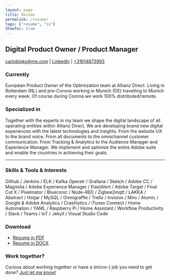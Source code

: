 ```yaml
---
layout: page
title: Resume
permalink: /resume/
tags: ["resume", "cv"]
ShowToc: true
---
```

## Digital Product Owner / Product Manager

<div id="webaddress">
<a href="mailto:carlobloks@me.com">carlobloks@me.com</a>
| <a href="https://www.linkedin.com/in/carlobloks/">LinkedIn</a> | <a href="tel:+31614873993">+31614873993</a>
</div>


### Currently

European Product Owner of the Optimization team at Allianz Direct. Living in Rotterdam (NL) and pre-Corona working in Munich (DE) travelling to Munich every week. Of course during Corona we work 100% distributed/remote.

### Specialized in

Together with the experts in my team we shape the digital landscape of all operating entities within Allianz Direct. We are developing brand new digital experiences with the latest technologies and insights. From the website UX to the brand voice. From all documents to the omnichannel customer communication. From Tracking & Analytics to the Audience Manager and Experience Manager.
We implement and optimize the entire Adobe suite and enable the countries in achieving their goals.

--- 

### Skills & Tools & Interests

Github / Jenkins / ELK / Kafka Operatr / Grafana / Sketch / Adobe CC / Magnolia / Adobe Experience Manager / ElastAlert / Adobe Target / Final Cut X / Pixelmator / Blueconic / Node-RED / Zigbee2mqtt / LAKKA / Abstract / Hotjar / MySQL / Omnigraffle / Trello / Invision / Miro / Atomic / Google & Adobe Analytics / Crashlytics / iTunes Connect / Home Automation / YAML / Raspberry Pi / Home Assistant / Workflow Productivity / Slack / Teams / IoT / Jekyll / Visual Studio Code

### Download
- [Resume in PDF](/CV_Carlo_Bloks.pdf) 
- [Resume in DOCX](/CV_Carlo_Bloks.docx) 

### Work together?

Curious about working together or have a (micro-) job you need to get done? <a href="https://www.upwork.com/freelancers/~015c33f276db52a739">Just let me know!</a>